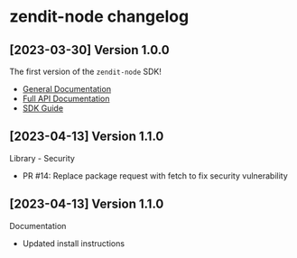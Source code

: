 zendit-node changelog
=====================

[2023-03-30] Version 1.0.0
--------------------------------
The first version of the `zendit-node` SDK!

- [General Documentation](https://developers.zendit.io)
- [Full API Documentation](https://developers.zendit.io/api)
- [SDK Guide](SDK-GUIDE.md)

[2023-04-13] Version 1.1.0
--------------------------------

Library - Security

- PR #14: Replace package request with fetch to fix security vulnerability

[2023-04-13] Version 1.1.0
--------------------------------

Documentation 

- Updated install instructions

